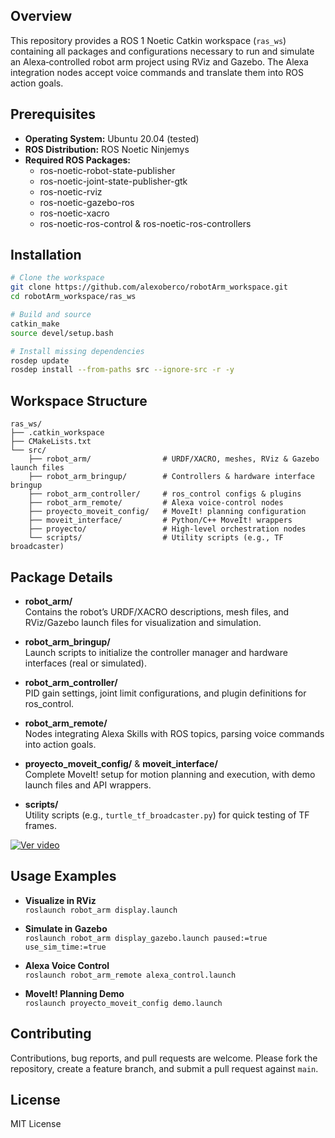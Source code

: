 ## Overview
This repository provides a ROS 1 Noetic Catkin workspace (`ras_ws`) containing all packages and configurations necessary to run and simulate an Alexa‑controlled robot arm project using RViz and Gazebo. The Alexa integration nodes accept voice commands and translate them into ROS action goals.

## Prerequisites
- **Operating System:** Ubuntu 20.04 (tested)  
- **ROS Distribution:** ROS Noetic Ninjemys  
- **Required ROS Packages:**  
  - ros-noetic-robot-state-publisher  
  - ros-noetic-joint-state-publisher-gtk  
  - ros-noetic-rviz  
  - ros-noetic-gazebo-ros  
  - ros-noetic-xacro  
  - ros-noetic-ros-control & ros-noetic-ros-controllers

## Installation
```bash
# Clone the workspace
git clone https://github.com/alexoberco/robotArm_workspace.git  
cd robotArm_workspace/ras_ws

# Build and source
catkin_make  
source devel/setup.bash

# Install missing dependencies
rosdep update  
rosdep install --from-paths src --ignore-src -r -y
```

## Workspace Structure
```
ras_ws/
├── .catkin_workspace
├── CMakeLists.txt
└── src/
    ├── robot_arm/                # URDF/XACRO, meshes, RViz & Gazebo launch files
    ├── robot_arm_bringup/        # Controllers & hardware interface bringup
    ├── robot_arm_controller/     # ros_control configs & plugins
    ├── robot_arm_remote/         # Alexa voice-control nodes
    ├── proyecto_moveit_config/   # MoveIt! planning configuration
    ├── moveit_interface/         # Python/C++ MoveIt! wrappers
    ├── proyecto/                 # High-level orchestration nodes
    └── scripts/                  # Utility scripts (e.g., TF broadcaster)
```

## Package Details
- **robot_arm/**  
  Contains the robot’s URDF/XACRO descriptions, mesh files, and RViz/Gazebo launch files for visualization and simulation.

- **robot_arm_bringup/**  
  Launch scripts to initialize the controller manager and hardware interfaces (real or simulated).

- **robot_arm_controller/**  
  PID gain settings, joint limit configurations, and plugin definitions for ros_control.

- **robot_arm_remote/**  
  Nodes integrating Alexa Skills with ROS topics, parsing voice commands into action goals.

- **proyecto_moveit_config/** & **moveit_interface/**  
  Complete MoveIt! setup for motion planning and execution, with demo launch files and API wrappers.

- **scripts/**  
  Utility scripts (e.g., `turtle_tf_broadcaster.py`) for quick testing of TF frames.

[![Ver video](https://img.youtube.com/vi/M-rtOfD9f-A/0.jpg)](https://youtube.com/shorts/M-rtOfD9f-A)

## Usage Examples
- **Visualize in RViz**  
  `roslaunch robot_arm display.launch`

- **Simulate in Gazebo**  
  `roslaunch robot_arm display_gazebo.launch paused:=true use_sim_time:=true`

- **Alexa Voice Control**  
  `roslaunch robot_arm_remote alexa_control.launch`

- **MoveIt! Planning Demo**  
  `roslaunch proyecto_moveit_config demo.launch`

## Contributing
Contributions, bug reports, and pull requests are welcome. Please fork the repository, create a feature branch, and submit a pull request against `main`.

## License
MIT License
